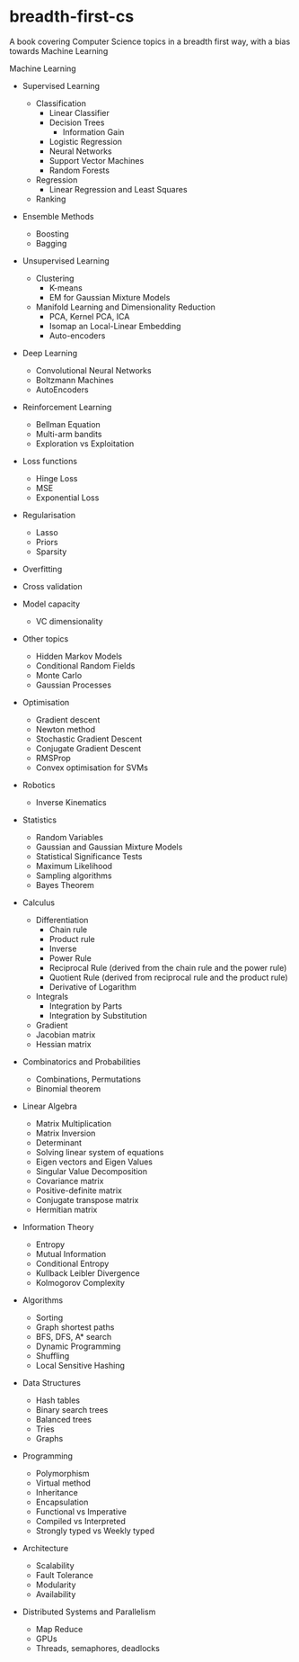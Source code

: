 # breadth-first-cs
A book covering Computer Science topics in a breadth first way, with a bias towards Machine Learning

Machine Learning
- Supervised Learning 
    - Classification
        - Linear Classifier
        - Decision Trees
            - Information Gain
        - Logistic Regression
        - Neural Networks
        - Support Vector Machines
        - Random Forests
    - Regression
        - Linear Regression and Least Squares                
    - Ranking
- Ensemble Methods
    - Boosting
    - Bagging
- Unsupervised Learning
    - Clustering
        - K-means
        - EM for Gaussian Mixture Models
    - Manifold Learning and Dimensionality Reduction
        - PCA, Kernel PCA, ICA
        - Isomap an Local-Linear Embedding
        - Auto-encoders                
- Deep Learning
    - Convolutional Neural Networks
    - Boltzmann Machines
    - AutoEncoders
- Reinforcement Learning
    - Bellman Equation
    - Multi-arm bandits
    - Exploration vs Exploitation
- Loss functions
    - Hinge Loss
    - MSE
    - Exponential Loss
- Regularisation
    - Lasso
    - Priors
    - Sparsity
- Overfitting
- Cross validation
- Model capacity
    - VC dimensionality

- Other topics
    - Hidden Markov Models
    - Conditional Random Fields
    - Monte Carlo
    - Gaussian Processes

- Optimisation
    - Gradient descent
    - Newton method
    - Stochastic Gradient Descent
    - Conjugate Gradient Descent
    - RMSProp
    - Convex optimisation for SVMs

- Robotics
    - Inverse Kinematics

- Statistics
    - Random Variables
    - Gaussian and Gaussian Mixture Models
    - Statistical Significance Tests
    - Maximum Likelihood
    - Sampling algorithms
    - Bayes Theorem

- Calculus
    - Differentiation
        - Chain rule 
        - Product rule
        - Inverse
        - Power Rule
        - Reciprocal Rule (derived from the chain rule and the power rule)
        - Quotient Rule (derived from reciprocal rule and the product rule)
        - Derivative of Logarithm
    - Integrals
        - Integration by Parts 
        - Integration by Substitution
    - Gradient
    - Jacobian matrix
    - Hessian matrix

- Combinatorics and Probabilities
    - Combinations, Permutations
    - Binomial theorem

- Linear Algebra
    - Matrix Multiplication
    - Matrix Inversion
    - Determinant
    - Solving linear system of equations
    - Eigen vectors and Eigen Values
    - Singular Value Decomposition
    - Covariance matrix
    - Positive-definite matrix
    - Conjugate transpose matrix
    - Hermitian matrix

- Information Theory
    - Entropy
    - Mutual Information
    - Conditional Entropy
    - Kullback Leibler Divergence
    - Kolmogorov Complexity

- Algorithms
    - Sorting
    - Graph shortest paths
    - BFS, DFS, A* search
    - Dynamic Programming
    - Shuffling
    - Local Sensitive Hashing

- Data Structures
    - Hash tables
    - Binary search trees
    - Balanced trees
    - Tries
    - Graphs

- Programming
    - Polymorphism
    - Virtual method
    - Inheritance
    - Encapsulation
    - Functional vs Imperative
    - Compiled vs Interpreted
    - Strongly typed vs Weekly typed

- Architecture
    - Scalability
    - Fault Tolerance
    - Modularity
    - Availability

- Distributed Systems and Parallelism
    - Map Reduce
    - GPUs
    - Threads, semaphores, deadlocks
